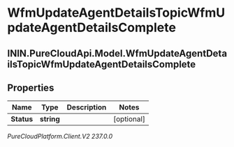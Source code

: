 # WfmUpdateAgentDetailsTopicWfmUpdateAgentDetailsComplete

## ININ.PureCloudApi.Model.WfmUpdateAgentDetailsTopicWfmUpdateAgentDetailsComplete

## Properties

|Name | Type | Description | Notes|
|------------ | ------------- | ------------- | -------------|
| **Status** | **string** |  | [optional] |



_PureCloudPlatform.Client.V2 237.0.0_
